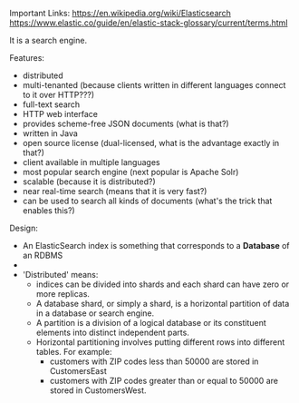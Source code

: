 Important Links:
https://en.wikipedia.org/wiki/Elasticsearch
https://www.elastic.co/guide/en/elastic-stack-glossary/current/terms.html

It is a search engine.

Features:
- distributed
- multi-tenanted (because clients written in different languages connect to it over HTTP???)
- full-text search
- HTTP web interface
- provides scheme-free JSON documents (what is that?)
- written in Java
- open source license (dual-licensed, what is the advantage exactly in that?)
- client available in multiple languages
- most popular search engine (next popular is Apache Solr)
- scalable (because it is distributed?)
- near real-time search (means that it is very fast?)
- can be used to search all kinds of documents (what's the trick that enables this?)

Design:
- An ElasticSearch index is something that corresponds to a **Database** of an RDBMS
- 
- 'Distributed' means:
   - indices can be divided into shards and each shard can have zero or more replicas. 
   - A database shard, or simply a shard, is a horizontal partition of data in a database or search engine. 
   - A partition is a division of a logical database or its constituent elements into distinct independent parts. 
   - Horizontal partitioning involves putting different rows into different tables. 
      For example:
      - customers with ZIP codes less than 50000 are stored in CustomersEast 
      - customers with ZIP codes greater than or equal to 50000 are stored in CustomersWest.
